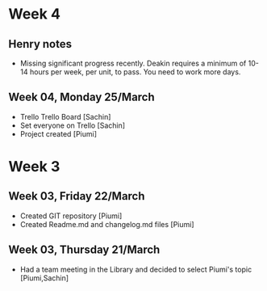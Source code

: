 
# Week 4

## Henry notes
- Missing significant progress recently. Deakin requires a minimum of 10-14 hours per week, per unit, to pass. You need to work more days.

## Week 04, Monday 25/March
- Trello Trello Board [Sachin]
- Set everyone on Trello [Sachin]
- Project created [Piumi]

# Week 3

## Week 03, Friday 22/March
- Created GIT repository [Piumi]
- Created Readme.md and changelog.md files [Piumi]


## Week 03, Thursday 21/March
- Had a team meeting in the Library and decided to select Piumi's topic [Piumi,Sachin]

